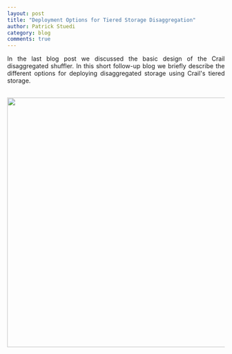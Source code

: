 ```yaml
---
layout: post
title: "Deployment Options for Tiered Storage Disaggregation"
author: Patrick Stuedi
category: blog
comments: true
---
```


<div style="text-align: justify"> 
<p>
In the last blog post we discussed the basic design of the Crail disaggregated shuffler. In this short follow-up blog we briefly describe the different options for deploying disaggregated storage using Crail's tiered storage. 
</p>
</div> 
 
<br>
<div style="text-align:center"><img src ="http://127.0.0.1:4000/img/blog/deployment/three_options.svg" width="580"></div>
<br> 
<br>
 


